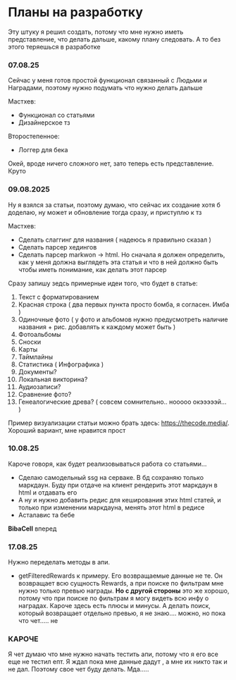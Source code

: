 # Планы на разработку
Эту штуку я решил создать, потому что мне нужно иметь представление, что делать дальше, какому плану следовать. А то без этого теряешься в разработке

### 07.08.25
Сейчас у меня готов простой функционал связанный с Людьми и Наградами, поэтому нужно подумать что нужно делать дальше

Мастхев:
 - Функционал со статьями
 - Дизайнерское тз

Второстепенное:
 - Логгер для бека

Окей, вроде ничего сложного нет, зато теперь есть представление. Круто

### 09.08.2025
Ну я взялся за статьи, поэтому думаю, что сейчас их создание хотя б доделаю, ну может и обновление тогда сразу, и приступлю к тз

Мастхев:
 - Сделать слаггинг для названия ( надеюсь я правильно сказал )
 - Сделать парсер хедингов
 - Сделать парсер markwon -> html. Но сначала я должен определить, как у меня должна выглядеть эта статья и что в ней должно быть чтобы иметь понимание, как делать этот парсер

Сразу запишу зедсь примерные идеи того, что будет в статье:
 1. Текст с форматированием
 2. Красная строка ( два первых пункта просто бомба, я согласен. Имба )
 3. Одиночные фото ( у фото и альбомов нужно предусмотреть наличие названия + рис. добавлять к каждому может быть )
 4. Фотоальбомы
 5. Сноски
 6. Карты
 7. Таймлайны
 8. Статистика ( Инфографика )
 9. Документы?
 10. Локальная викторина?
 11. Аудиозаписи?
 12. Сравнение фото?
 13. Генеалогические древа? ( совсем сомнительно.. нооооо окэээээй... )

Пример визуализации статьи можно брать здесь: https://thecode.media/. Хороший вариант, мне нравится прост

### 10.08.25
Кароче говоря, как будет реализовываться работа со статьями...
 - Сделаю самодельный ssg на серваке. В бд сохраняю только маркдаун. Буду при отдаче на клиент рендерить этот маркдаун в html и отдавать его
 - А ну и нужно добавить редис для кеширования этих html статей, и только при изменении маркдауна, менять этот html в редисе
 - Асталавис та бебе

 **BibaCell** вперед

### 17.08.25 
Нужно переделать методы в апи. 
 - getFilteredRewards к примеру. Его возвращаемые данные не те. Он возвращает всю сущность Rewards, а при поиске по фильтрам мне нужно только превью награды. **Но с другой стороны** это же хорошо, потому что при поиске по фильтрам я могу видеть всю инфу о наградах. Кароче здесь есть плюсы и минусы. А делать поиск, который возвращает отдельно превью, я не знаю.... можно, но пока что чет..... не

### КАРОЧЕ
Я чет думаю что мне нужно начать тестить апи, потому что я его все еще не тестил епт. Я ждал пока мне данные дадут , а мне их никто так и не дал. Поэтому свое чет буду делать. Мда.....